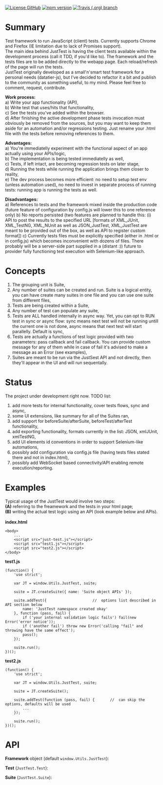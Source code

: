 [![License GitHub](https://img.shields.io/github/license/gullerya/just-test.svg)](https://opensource.org/licenses/MIT)
[![npm version](https://img.shields.io/npm/v/just-test.svg?logo=npm)](https://www.npmjs.com/package/just-test)
[![Travis (.org) branch](https://img.shields.io/travis/gullerya/just-test/master.svg?logo=travis)](https://travis-ci.org/gullerya/just-test)

# Summary

Test framework to run JavaScript (client) tests. Currently supports Chrome and Firefox (IE limitation due to lack of Promises support).<br/>
The main idea behind JustTest is having the client tests available within the development process (call it TDD, if you'd like to). The framework and the tests files are to be added directly to the webapp page. Each reload/refresh of the page will run the tests.<br/>
JustTest originally developed as a small'n'smart test framework for a personal needs (datatier-js), but I've decided to refactor it a bit and publish to the community as something useful, to my mind. Please feel free to comment, request, contribute.

<b>Work process:</b><br/>
	a)	Write your app functionality (API),<br/>
	b)	Write test that uses/hits that functionality,<br/>
	c)	See the tests you've added within the browser.<br>
	d)	After finishing the active development phase tests invocation must obviously be removed from the sources, but you may want to keep them aside for an automation and/or regressions testing. Just rename your .html file with the tests before removing references to them.<br/>

<b>Advantages:</b><br/>
	a)	You're immediatelly experiment with the functional aspect of an app actually using your APIs/logic,<br/>
	b)	The implementation is being tested immediatelly as well,<br/>
	c)	Tests, if left intact, are becoming regression tests on later stage,<br/>
	d)	Running the tests while running the application brings them closer to reality,<br/>
	e)	The dev process becomes more efficient: no need to setup test env (unless automation used), no need to invest in separate process of running tests: running app is running the tests as well.<br/>

<b>Disadvantages:</b><br/>
	a)	References to tests and the framework mixed inside the production code (future feature of configuration by config.js will lower this to one reference only)
	b)	No reports persisted (two features are planned to handle this: (i) API to post the results to the specified URL [formats of XML_JUnit, XML_TestNG, XML_NUnit as well as JSON_JustTest, XML_JustTest are meant to be provided out of the box, as well as API to register custom format])
	c)	Currently tests files must be explicitly specified (either in .html or in config.js) which becomes inconvenient with dozens of files. There probably will be a server-side part supplied in a (distant :)) future to provider fully functioning test execution with Selenium-like approach.

# Concepts

1) The grouping unit is Suite,<br/>
2) Any number of suites can be created and run. Suite is a logical entity, you can have create many suites in one file and you can use one suite from different files,<br/>
3) Tests are being created within a Suite,<br/>
4) Any number of test can populate any suite,<br/>
5) Tests are ALL handled internally in async way. Yet, you can opt to RUN test in sync or async flow: sync means next test will not be running untill the current one is not done, async means that next test will start parallelly. Default is sync,<br/>
6) Tests are actually a functions of test logic provided with two parameters: pass callback and fail callback. You can provide custom message for any of them while in case of fail it's advised to make a message as an Error (see examples),<br/>
7) Suites are meant to be run via the JustSest API and not directly, then they'll appear in the UI and will run sequentally.<br/>

# Status

The project under development right now. TODO list:<br/>
1) add more tests for internal functionality, cover tests flows, sync and async,<br/>
2) some UI extensions, like summary for all of the Suites ran,<br/>
3) add support for beforeSuite/afterSuite, beforeTest/afterTest functionality,<br/>
4) add exporting functionality, formats currently in the list: JSON, xmlJUnit, xmlTestNG,<br/>
5) add UI elements id conventions in order to support Selenium-like automations,<br/>
6) possibly add configuration via config.js file (having tests files stated there and not in index.html),<br/>
7) possibly add WebSocket based connectivity/API enabling remote execution/reporting.<br/>

# Examples

Typical usage of the JustTest would involve two steps:<br/>
<b>(A)</b> referring to the freamework and the tests in your html page;<br/>
<b>(B)</b> writing the actual test logic using an API (look example below and APIs).<br/>
<br/>
<b>index.html</b>
```
<body>
	...
	<script src="just-test.js"></script>
	<script src="test1.js"></script>
	<script src="test2.js"></script>
</body>
```

<b>test1.js</b>
```
(function() {
	'use strict';

	var JT = window.Utils.JustTest, suite;

	suite = JT.createSuite({ name: 'Suite object APIs' });

	suite.addTest({						//	options list described in API section below
		name: 'JustTest namespace created okay'
	}, function (pass, fail) {
		if ('your internal validation logic fails') fail(new Error('error notice'));
		if ('another fail') throw new Error('calling "fail" and throwing have the same effect');
		pass();
	});
	
	suite.run();
})();
```

<b>test2.js</b>
```
(function() {
	'use strict';

	var JT = window.Utils.JustTest, suite;
	
	suite = JT.createSuite();

	suite.addTest(function (pass, fail) {		//	can skip the options, defaults will be used
		...
	});
	
	suite.run();
})();
```

# API

<b>Framework</b> object (default ```window.Utils.JustTest```):


<b>Test</b> (```JustTest.Test```):


<b>Suite</b> (```JustTest.Suite```):

